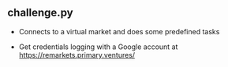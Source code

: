 ## challenge.py

- Connects to a virtual market and does some predefined tasks

- Get credentials logging with a Google account at https://remarkets.primary.ventures/